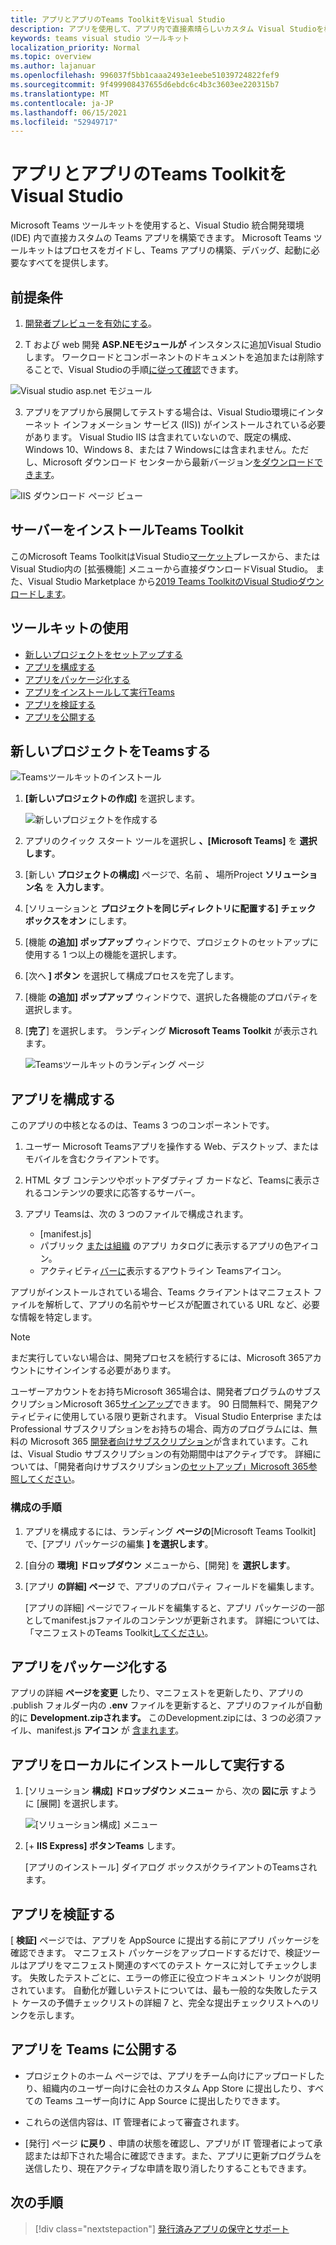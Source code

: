 ```yaml
---
title: アプリとアプリのTeams ToolkitをVisual Studio
description: アプリを使用して、アプリ内で直接素晴らしいカスタム Visual Studioを構築Microsoft Teams Toolkit
keywords: teams visual studio ツールキット
localization_priority: Normal
ms.topic: overview
ms.author: lajanuar
ms.openlocfilehash: 996037f5bb1caaa2493e1eebe51039724822fef9
ms.sourcegitcommit: 9f499908437655d6ebdc6c4b3c3603ee220315b7
ms.translationtype: MT
ms.contentlocale: ja-JP
ms.lasthandoff: 06/15/2021
ms.locfileid: "52949717"
---
```

# <a name="build-apps-with-the-teams-toolkit-and-visual-studio"></a>アプリとアプリのTeams ToolkitをVisual Studio

Microsoft Teams ツールキットを使用すると、Visual Studio 統合開発環境 (IDE) 内で直接カスタムの Teams アプリを構築できます。 Microsoft Teams ツールキットはプロセスをガイドし、Teams アプリの構築、デバッグ、起動に必要なすべてを提供します。

## <a name="prerequisites"></a>前提条件

1. [開発者プレビューを有効にする](../resources/dev-preview/developer-preview-intro.md#enable-developer-preview)。

1. T および web 開発 **<span>ASP.NE</span>モジュールが** インスタンスに追加Visual Studioします。 ワークロードとコンポーネントのドキュメントを追加または削除することで、Visual Studioの手順[に従って確認](/visualstudio/install/modify-visual-studio?view=vs-2019&preserve-view=true)できます。

![Visual studio asp.net モジュール](../assets/images/visual-studio-web-dev-module.png)

3. アプリをアプリから展開してテストする場合は、Visual Studio環境にインターネット インフォメーション サービス (IIS)) がインストールされている必要があります。 Visual Studio IIS は含まれていないので、既定の構成、Windows 10、Windows 8、または 7 Windowsには含まれません。ただし、Microsoft ダウンロード センターから最新バージョン[をダウンロードできます](https://www.microsoft.com/download/details.aspx?id=48264)。

![IIS ダウンロード ページ ビュー](../assets/images/iis.png)

## <a name="install-the-teams-toolkit"></a>サーバーをインストールTeams Toolkit

このMicrosoft Teams ToolkitはVisual Studio[マーケット](https://marketplace.visualstudio.com/items?itemName=TeamsDevApp.vsteamstemplate)プレースから、またはVisual Studio内の [拡張機能] メニューから直接ダウンロードVisual Studio。  また、Visual Studio Marketplace から[2019 Teams ToolkitのVisual Studioダウンロードします](https://marketplace.visualstudio.com/items?itemName=msft-vsteamstoolkit.vsteamstoolkit)。

## <a name="using-the-toolkit"></a>ツールキットの使用

- [新しいプロジェクトをセットアップする](#set-up-a-new-teams-project)
- [アプリを構成する](#configure-your-app)
- [アプリをパッケージ化する](#package-your-app)
- [アプリをインストールして実行Teams](#install-and-run-your-app-locally)
- [アプリを検証する](#validate-your-app)
- [アプリを公開する](#publish-your-app-to-teams)

## <a name="set-up-a-new-teams-project"></a>新しいプロジェクトをTeamsする

![Teamsツールキットのインストール](../assets/images/teamstoolkiticon.png)

1. **[新しいプロジェクトの作成]** を選択します。

    ![新しいプロジェクトを作成する](../assets/images/createnewproject.png)

1. アプリのクイック スタート ツールを選択し **、[Microsoft Teams]** を **選択します**。
1. [新しい **プロジェクトの構成]** ページで、名前 **、** 場所Project **ソリューション名** を **入力します**。
1. [ソリューションと **プロジェクトを同じディレクトリに配置する] チェック ボックスをオン** にします。
1. [機能 **の追加] ポップアップ** ウィンドウで、プロジェクトのセットアップに使用する 1 つ以上の機能を選択します。
1. [次へ **] ボタン** を選択して構成プロセスを完了します。
1. [機能 **の追加] ポップアップ** ウィンドウで、選択した各機能のプロパティを選択します。
1. [**完了**] を選択します。 ランディング **Microsoft Teams Toolkit** が表示されます。

    ![Teamsツールキットのランディング ページ](../assets/images/Teamstoolkitpage.png)

## <a name="configure-your-app"></a>アプリを構成する

このアプリの中核となるのは、Teams 3 つのコンポーネントです。

  1. ユーザー Microsoft Teamsアプリを操作する Web、デスクトップ、またはモバイルを含むクライアントです。
  1. HTML タブ コンテンツやボットアダプティブ カードなど、Teamsに表示されるコンテンツの要求に応答するサーバー。
  1. アプリ Teamsは、次の 3 つのファイルで構成されます。

      - [manifest.js]
      - パブリック [または組織](../resources/schema/manifest-schema.md#icons) のアプリ カタログに表示するアプリの色アイコン。
      - アクティビティ[バーに](../resources/schema/manifest-schema.md#icons)表示するアウトライン Teamsアイコン。

アプリがインストールされている場合、Teams クライアントはマニフェスト ファイルを解析して、アプリの名前やサービスが配置されている URL など、必要な情報を特定します。

> [!NOTE]
>まだ実行していない場合は、開発プロセスを続行するには、Microsoft 365アカウントにサインインする必要があります。
>
> ユーザーアカウントをお持ちMicrosoft 365場合は、開発者プログラムのサブスクリプションMicrosoft 365[サインアップ](https://developer.microsoft.com/microsoft-365/dev-program)できます。 90 日間無料で、開発アクティビティに使用している限り更新されます。 Visual Studio Enterprise または Professional サブスクリプションをお持ちの場合、両方のプログラムには、無料の Microsoft 365 [開発者向けサブスクリプション](https://aka.ms/MyVisualStudioBenefits)が含まれています。これは、Visual Studio サブスクリプションの有効期間中はアクティブです。 詳細については、「開発者向けサブスクリプション[のセットアップ」Microsoft 365参照してください](/office/developer-program/office-365-developer-program-get-started)。

### <a name="configuration-steps"></a>構成の手順

1. アプリを構成するには、ランディング **ページの**[Microsoft Teams Toolkit] で、[アプリ パッケージの編集 **] を選択します**。
1. [自分の **環境] ドロップダウン** メニューから、[開発] を **選択します**。
1. [アプリ **の詳細] ページ** で、アプリのプロパティ フィールドを編集します。
    
    [アプリの詳細] ページでフィールドを編集すると、アプリ パッケージの一部としてmanifest.jsファイルのコンテンツが更新されます。 詳細については、「マニフェストのTeams Toolkit[してください](https://aka.ms/teams-toolkit-manifest)。

## <a name="package-your-app"></a>アプリをパッケージ化する

アプリの詳細 **ページを変更** したり、マニフェストを更新したり、アプリの .publish フォルダー内の **.env** ファイルを更新すると、アプリのファイルが自動的に **Development.zipされます。**  このDevelopment.zipには、3 つの必須ファイル、manifest.js **アイコン** が [含まれます](../concepts/build-and-test/apps-package.md#app-icons)。

## <a name="install-and-run-your-app-locally"></a>アプリをローカルにインストールして実行する

1. [ソリューション **構成] ドロップダウン メニュー** から、次の **図に示** すように [展開] を選択します。

    ![[ソリューション構成] メニュー](../assets/images/solution-configurations.png)

1. [+ **IIS Express] ボタンTeams** します。

    [アプリのインストール] ダイアログ ボックスがクライアントのTeamsされます。

## <a name="validate-your-app"></a>アプリを検証する

[ **検証]** ページでは、アプリを AppSource に提出する前にアプリ パッケージを確認できます。 マニフェスト パッケージをアップロードするだけで、検証ツールはアプリをマニフェスト関連のすべてのテスト ケースに対してチェックします。 失敗したテストごとに、エラーの修正に役立つドキュメント リンクが説明されています。 自動化が難しいテストについては、最も一般的な失敗したテスト ケースの予備チェックリストの詳細 7 と、完全な提出チェックリストへのリンクを示します。

## <a name="publish-your-app-to-teams"></a>アプリを Teams に公開する

* プロジェクトのホーム ページでは、アプリをチーム向けにアップロードしたり、組織内のユーザー向けに会社のカスタム App Store に提出したり、すべての Teams ユーザー向けに App Source に提出したりできます。

* これらの送信内容は、IT 管理者によって審査されます。

* [発行] ページ **に戻り** 、申請の状態を確認し、アプリが IT 管理者によって承認または却下された場合に確認できます。また、アプリに更新プログラムを送信したり、現在アクティブな申請を取り消したりすることもできます。

## <a name="next-step"></a>次の手順

> [!div class="nextstepaction"]
> [発行済みアプリの保守とサポート](../concepts/deploy-and-publish/appsource/post-publish/overview.md)
>

